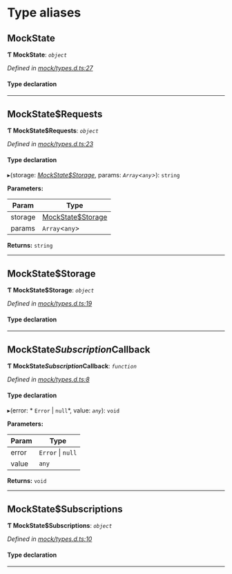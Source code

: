 

# Type aliases

<a id="mockstate"></a>

##  MockState

**Ƭ MockState**: *`object`*

*Defined in [mock/types.d.ts:27](https://github.com/polkadot-js/api/blob/dfd2e70/packages/api-provider/src/mock/types.d.ts#L27)*

#### Type declaration

___
<a id="mockstate_requests"></a>

##  MockState$Requests

**Ƭ MockState$Requests**: *`object`*

*Defined in [mock/types.d.ts:23](https://github.com/polkadot-js/api/blob/dfd2e70/packages/api-provider/src/mock/types.d.ts#L23)*

#### Type declaration

[index: `string`]: `function`

▸(storage: *[MockState$Storage](_mock_types_d_.md#mockstate_storage)*, params: *`Array`<`any`>*): `string`

**Parameters:**

| Param | Type |
| ------ | ------ |
| storage | [MockState$Storage](_mock_types_d_.md#mockstate_storage) |
| params | `Array`<`any`> |

**Returns:** `string`

___
<a id="mockstate_storage"></a>

##  MockState$Storage

**Ƭ MockState$Storage**: *`object`*

*Defined in [mock/types.d.ts:19](https://github.com/polkadot-js/api/blob/dfd2e70/packages/api-provider/src/mock/types.d.ts#L19)*

#### Type declaration

[index: `string`]: `Uint8Array`

___
<a id="mockstate_subscription_callback"></a>

##  MockState$Subscription$Callback

**Ƭ MockState$Subscription$Callback**: *`function`*

*Defined in [mock/types.d.ts:8](https://github.com/polkadot-js/api/blob/dfd2e70/packages/api-provider/src/mock/types.d.ts#L8)*

#### Type declaration
▸(error: * `Error` &#124; `null`*, value: *`any`*): `void`

**Parameters:**

| Param | Type |
| ------ | ------ |
| error |  `Error` &#124; `null`|
| value | `any` |

**Returns:** `void`

___
<a id="mockstate_subscriptions"></a>

##  MockState$Subscriptions

**Ƭ MockState$Subscriptions**: *`object`*

*Defined in [mock/types.d.ts:10](https://github.com/polkadot-js/api/blob/dfd2e70/packages/api-provider/src/mock/types.d.ts#L10)*

#### Type declaration

[index: `string`]: `object`

___

